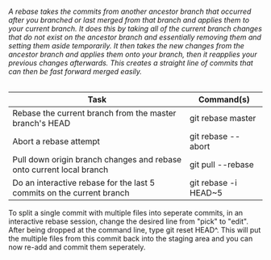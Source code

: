 ###### A rebase takes the commits from another ancestor branch that occurred after you branched or last merged from that branch and applies them to your current branch. It does this by taking all of the current branch changes that do not exist on the ancestor branch and essentially removing them and setting them aside temporarily. It then takes the new changes from the ancestor branch and applies them onto your branch, then it reapplies your previous changes afterwards. This creates a straight line of commits that can then be fast forward merged easily. 

Task | Command(s)
--- | ---
Rebase the current branch from the master branch's HEAD | git rebase master
Abort a rebase attempt | git rebase --abort
Pull down origin branch changes and rebase onto current local branch | git pull --rebase
Do an interactive rebase for the last 5 commits on the current branch | git rebase -i HEAD~5

To split a single commit with multiple files into seperate commits, in an interactive rebase session, change the desired line from "pick" to "edit". After being dropped at the command line, type git reset HEAD^. This will put the multiple files from this commit back into the staging area and you can now re-add and commit them seperately. 